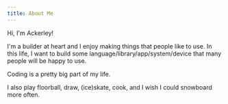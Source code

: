 ```yaml
---
title: About Me
---
```


Hi, I'm Ackerley!

I'm a builder at heart and I enjoy making things that people like to use. In this life, I want to build some language/library/app/system/device that many people will be happy to use.

Coding is a pretty big part of my life.

I also play floorball, draw, (ice)skate, cook, and I wish I could snowboard more often.
